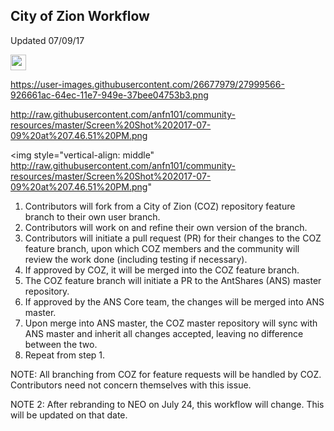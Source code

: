 ## City of Zion Workflow
Updated 07/09/17

<img style="vertical-align: middle" src="assets/nNode.png" width="25">
  
https://user-images.githubusercontent.com/26677979/27999566-926661ac-64ec-11e7-949e-37bee04753b3.png

http://raw.githubusercontent.com/anfn101/community-resources/master/Screen%20Shot%202017-07-09%20at%207.46.51%20PM.png

<img style="vertical-align: middle" http://raw.githubusercontent.com/anfn101/community-resources/master/Screen%20Shot%202017-07-09%20at%207.46.51%20PM.png"

1.	Contributors will fork from a City of Zion (COZ) repository feature branch to their own user branch.
2.	Contributors will work on and refine their own version of the branch.
3.	Contributors will initiate a pull request (PR) for their changes to the COZ feature branch, upon which COZ members and the community will review the work done (including testing if necessary). 
4.	If approved by COZ, it will be merged into the COZ feature branch.
5.	The COZ feature branch will initiate a PR to the AntShares (ANS) master repository. 
6.	If approved by the ANS Core team, the changes will be merged into ANS master.
7.	Upon merge into ANS master, the COZ master repository will sync with ANS master and inherit all changes accepted, leaving no difference between the two.
8.	Repeat from step 1.

NOTE: All branching from COZ for feature requests will be handled by COZ. Contributors need not concern themselves with this issue.

NOTE 2: After rebranding to NEO on July 24, this workflow will change. This will be updated on that date.

